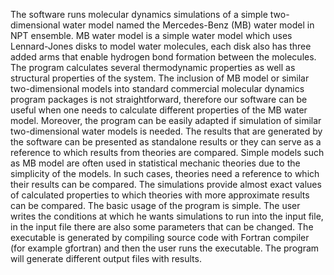 The software runs molecular dynamics simulations of a simple two-dimensional water model named the Mercedes-Benz (MB) water model in NPT ensemble. MB water model is a simple water model which uses Lennard-Jones disks to model water molecules, each disk also has three added arms that enable hydrogen bond formation between the molecules. The program calculates several thermodynamic properties as well as structural properties of the system.
The inclusion of MB model or similar two-dimensional models into standard commercial molecular dynamics program packages is not straightforward, therefore our software can be useful when one needs to calculate different properties of the MB water model. Moreover, the program can be easily adapted if simulation of similar two-dimensional water models is needed. The results that are generated by the software can be presented as standalone results or they can serve as a reference to which results from theories are compared. Simple models such as MB model are often used in statistical mechanic theories due to the simplicity of the models. In such cases, theories need a reference to which their results can be compared. The simulations provide almost exact values of calculated properties to which theories with more approximate results can be compared.
The basic usage of the program is simple. The user writes the conditions at which he wants simulations to run into the input file, in the input file there are also some parameters that can be changed. The executable is generated by compiling source code with Fortran compiler (for example gfortran) and then the user runs the executable. The program will generate different output files with results.

